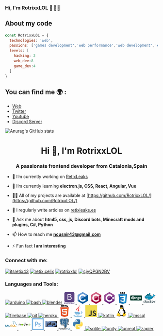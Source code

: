 ### Hi, I'm RotrixxLOL 👋 👨‍💻
<!-- ![BANNER-ROTRIXX](https://user-images.githubusercontent.com/68074047/111035916-de645480-841c-11eb-9aeb-f12ffd0fec70.png) -->

## About my code
```js
const RotrixxLOL = {
  technologies: 'web',
  passions: ['games development','web performance','web development','ethic hacking']
  levels: [
    hacking: 2
    web_dev:8
    game_dev:4
  ]
}
```

## You can find me 🌍 :

- [Web](retixleaks.es)
- [Twitter](https://twitter.com/RotrixxLOL)
- [Youtube](https://www.youtube.com/channel/UC8k_BzbKVmcnjs0ecY6Vc0Q)
- [Discord Server](https://discord.gg/cjyQPGN2BV)


![Anurag's GitHub stats](https://github-readme-stats.vercel.app/api?username=RotrixxLOL)








<!--
**RotrixxLOL/RotrixxLOL** is a ✨ _special_ ✨ repository because its `README.md` (this file) appears on your GitHub profile.

Here are some ideas to get you started:

- 🔭 I’m currently working on ...
- 🌱 I’m currently learning ...
- 👯 I’m looking to collaborate on ...
- 🤔 I’m looking for help with ...
- 💬 Ask me about ...
- 📫 How to reach me: ...
- 😄 Pronouns: ...
- ⚡ Fun fact: ...
-->



<h1 align="center">Hi 👋, I'm RotrixxLOL</h1>
<h3 align="center">A passionate frontend developer from Catalonia,Spain</h3>

- 🔭 I’m currently working on [RetixLeaks](https://github.com/RotrixxLOL/RetixLeaks)

- 🌱 I’m currently learning **electron.js, CSS, React, Angular, Vue**

- 👨‍💻 All of my projects are available at [https://github.com/RotrixxLOL/](https://github.com/RotrixxLOL/)

- 📝 I regularly write articles on [retixleaks.es](retixleaks.es)

- 💬 Ask me about **html5, css, js, Discord bots, Minecraft mods and plugins, C#, Python**

- 📫 How to reach me **ncusnir43@gmail.com**

- ⚡ Fun fact **I am interesting**

<h3 align="left">Connect with me:</h3>
<p align="left">
<a href="https://twitter.com/RotrixxLOL" target="blank"><img align="center" src="https://cdn.jsdelivr.net/npm/simple-icons@3.0.1/icons/twitter.svg" alt="itsretix43" height="30" width="40" /></a>
<a href="https://fb.com/rotrix.lo" target="blank"><img align="center" src="https://cdn.jsdelivr.net/npm/simple-icons@3.0.1/icons/facebook.svg" alt="retix.celix" height="30" width="40" /></a>
<a href="https://www.youtube.com/channel/UC8k_BzbKVmcnjs0ecY6Vc0Q" target="blank"><img align="center" src="https://cdn.jsdelivr.net/npm/simple-icons@3.0.1/icons/youtube.svg" alt="rotrixxlol" height="30" width="40" /></a>
<a href="https://discord.gg/4FYvQSy" target="blank"><img align="center" src="https://cdn.jsdelivr.net/npm/simple-icons@3.0.1/icons/discord.svg" alt="cjyQPGN2BV" height="30" width="40" /></a>
</p>

<h3 align="left">Languages and Tools:</h3>
<p align="left"> <a href="https://www.arduino.cc/" target="_blank"> <img src="https://cdn.worldvectorlogo.com/logos/arduino-1.svg" alt="arduino" width="40" height="40"/> </a> <a href="https://www.gnu.org/software/bash/" target="_blank"> <img src="https://www.vectorlogo.zone/logos/gnu_bash/gnu_bash-icon.svg" alt="bash" width="40" height="40"/> </a> <a href="https://www.blender.org/" target="_blank"> <img src="https://download.blender.org/branding/community/blender_community_badge_white.svg" alt="blender" width="40" height="40"/> </a> <a href="https://getbootstrap.com" target="_blank"> <img src="https://raw.githubusercontent.com/devicons/devicon/master/icons/bootstrap/bootstrap-plain-wordmark.svg" alt="bootstrap" width="40" height="40"/> </a> <a href="https://www.cprogramming.com/" target="_blank"> <img src="https://raw.githubusercontent.com/devicons/devicon/master/icons/c/c-original.svg" alt="c" width="40" height="40"/> </a> <a href="https://www.w3schools.com/cpp/" target="_blank"> <img src="https://raw.githubusercontent.com/devicons/devicon/master/icons/cplusplus/cplusplus-original.svg" alt="cplusplus" width="40" height="40"/> </a> <a href="https://www.w3schools.com/cs/" target="_blank"> <img src="https://raw.githubusercontent.com/devicons/devicon/master/icons/csharp/csharp-original.svg" alt="csharp" width="40" height="40"/> </a> <a href="https://www.w3schools.com/css/" target="_blank"> <img src="https://raw.githubusercontent.com/devicons/devicon/master/icons/css3/css3-original-wordmark.svg" alt="css3" width="40" height="40"/> </a> <a href="https://www.djangoproject.com/" target="_blank"> <img src="https://raw.githubusercontent.com/devicons/devicon/master/icons/django/django-original.svg" alt="django" width="40" height="40"/> </a> <a href="https://www.docker.com/" target="_blank"> <img src="https://raw.githubusercontent.com/devicons/devicon/master/icons/docker/docker-original-wordmark.svg" alt="docker" width="40" height="40"/> </a> <a href="https://firebase.google.com/" target="_blank"> <img src="https://www.vectorlogo.zone/logos/firebase/firebase-icon.svg" alt="firebase" width="40" height="40"/> </a> <a href="https://git-scm.com/" target="_blank"> <img src="https://www.vectorlogo.zone/logos/git-scm/git-scm-icon.svg" alt="git" width="40" height="40"/> </a> <a href="https://heroku.com" target="_blank"> <img src="https://www.vectorlogo.zone/logos/heroku/heroku-icon.svg" alt="heroku" width="40" height="40"/> </a> <a href="https://www.w3.org/html/" target="_blank"> <img src="https://raw.githubusercontent.com/devicons/devicon/master/icons/html5/html5-original-wordmark.svg" alt="html5" width="40" height="40"/> </a> <a href="https://www.java.com" target="_blank"> <img src="https://raw.githubusercontent.com/devicons/devicon/master/icons/java/java-original.svg" alt="java" width="40" height="40"/> </a> <a href="https://developer.mozilla.org/en-US/docs/Web/JavaScript" target="_blank"> <img src="https://raw.githubusercontent.com/devicons/devicon/master/icons/javascript/javascript-original.svg" alt="javascript" width="40" height="40"/> </a> <a href="https://kotlinlang.org" target="_blank"> <img src="https://www.vectorlogo.zone/logos/kotlinlang/kotlinlang-icon.svg" alt="kotlin" width="40" height="40"/> </a> <a href="https://www.linux.org/" target="_blank"> <img src="https://raw.githubusercontent.com/devicons/devicon/master/icons/linux/linux-original.svg" alt="linux" width="40" height="40"/> </a> <a href="https://www.microsoft.com/en-us/sql-server" target="_blank"> <img src="https://cdn.worldvectorlogo.com/logos/microsoft-sql-server.svg" alt="mssql" width="40" height="40"/> </a> <a href="https://www.mysql.com/" target="_blank"> <img src="https://raw.githubusercontent.com/devicons/devicon/master/icons/mysql/mysql-original-wordmark.svg" alt="mysql" width="40" height="40"/> </a> <a href="https://nodejs.org" target="_blank"> <img src="https://raw.githubusercontent.com/devicons/devicon/master/icons/nodejs/nodejs-original-wordmark.svg" alt="nodejs" width="40" height="40"/> </a> <a href="https://www.photoshop.com/en" target="_blank"> <img src="https://raw.githubusercontent.com/devicons/devicon/master/icons/photoshop/photoshop-line.svg" alt="photoshop" width="40" height="40"/> </a> <a href="https://www.php.net" target="_blank"> <img src="https://raw.githubusercontent.com/devicons/devicon/master/icons/php/php-original.svg" alt="php" width="40" height="40"/> </a> <a href="https://www.postgresql.org" target="_blank"> <img src="https://raw.githubusercontent.com/devicons/devicon/master/icons/postgresql/postgresql-original-wordmark.svg" alt="postgresql" width="40" height="40"/> </a> <a href="https://www.python.org" target="_blank"> <img src="https://raw.githubusercontent.com/devicons/devicon/master/icons/python/python-original.svg" alt="python" width="40" height="40"/> </a> <a href="https://www.sqlite.org/" target="_blank"> <img src="https://www.vectorlogo.zone/logos/sqlite/sqlite-icon.svg" alt="sqlite" width="40" height="40"/> </a> <a href="https://unity.com/" target="_blank"> <img src="https://www.vectorlogo.zone/logos/unity3d/unity3d-icon.svg" alt="unity" width="40" height="40"/> </a> <a href="https://unrealengine.com/" target="_blank"> <img src="https://raw.githubusercontent.com/kenangundogan/fontisto/036b7eca71aab1bef8e6a0518f7329f13ed62f6b/icons/svg/brand/unreal-engine.svg" alt="unreal" width="40" height="40"/> </a> <a href="https://zapier.com" target="_blank"> <img src="https://www.vectorlogo.zone/logos/zapier/zapier-icon.svg" alt="zapier" width="40" height="40"/> </a> </p>
